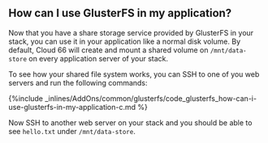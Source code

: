 <!--  usedin: [ _legacy_docker/AddOns/glusterfs.md, _maestro/AddOns/glusterfs.md, _node/addons/glusterfs.md, _rails/AddOns/glusterfs.md] -->


## How can I use GlusterFS in my application?
Now that you have a share storage service provided by GlusterFS in your stack, you can use it in your application like a normal disk volume. By default, Cloud 66 will create and mount a shared volume on `/mnt/data-store` on every application server of your stack. 

To see how your shared file system works, you can SSH to one of you web servers and run the following commands:



{%include _inlines/AddOns/common/glusterfs/code_glusterfs_how-can-i-use-glusterfs-in-my-application-c.md %}




Now SSH to another web server on your stack and you should be able to see `hello.txt` under `/mnt/data-store`.

